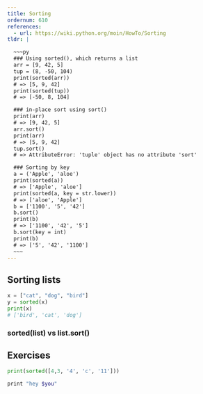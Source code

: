 ```yaml
---
title: Sorting
ordernum: 610
references:
  - url: https://wiki.python.org/moin/HowTo/Sorting
tldr: |

  ~~~py
  ### Using sorted(), which returns a list
  arr = [9, 42, 5]
  tup = (8, -50, 104)
  print(sorted(arr))
  # => [5, 9, 42]
  print(sorted(tup))
  # => [-50, 8, 104]

  ### in-place sort using sort()
  print(arr)
  # => [9, 42, 5]
  arr.sort()
  print(arr)
  # => [5, 9, 42]
  tup.sort()
  # => AttributeError: 'tuple' object has no attribute 'sort'

  ### Sorting by key
  a = ('Apple', 'aloe')
  print(sorted(a))
  # => ['Apple', 'aloe']
  print(sorted(a, key = str.lower))
  # => ['aloe', 'Apple']
  b = ['1100', '5', '42']
  b.sort()
  print(b)
  # => ['1100', '42', '5']
  b.sort(key = int)
  print(b)
  # => ['5', '42', '1100']
  ~~~
---
```










## Sorting lists

~~~py
x = ["cat", "dog", "bird"]
y = sorted(x)
print(x)
# ['bird', 'cat', 'dog']
~~~


### sorted(list) vs list.sort() 




## Exercises

~~~python
print(sorted([4,3, '4', 'c', '11']))
~~~


~~~bash
print "hey $you"
~~~
